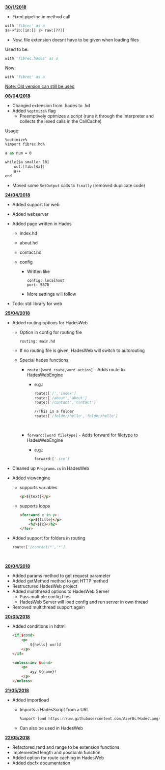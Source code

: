 **<u>30/1/2018</u>**

* Fixed pipeline in method call

```vb
with 'fibrec' as a
$a->fib:[in:[] |> raw:[??]]
```



* Now, file extension doesnt have to be given when loading files

Used to be:

```vb
with 'fibrec.hades' as a
```

Now:

```vb
with 'fibrec' as a
```

<u>Note: Old version can still be used</u>



**<u>08/04/2018</u>**

* Changed extension from .hades to .hd
* Added `%optmize%` flag
  * Preemptively optmizes a script (runs it through the Interpreter and collects the lexed calls in the CallCache)

Usage:

```vb
%optimize%
%import fibrec.hd%

a as num = 0

while[$a smaller 10]
	out:[fib:[$a]]
	a++
end
```



* Moved some `SetOutput` calls to `finally`  (removed duplicate code)

**<u>24/04/2018</u>**

* Added support for web

* Added webserver

* Added page written in Hades

  * index.hd

  * about.hd

  * contact.hd

  * config

    * Written like

      ```
      config: localhost
      port: 5678
      ```

    * More settings will follow

* Todo: std library for web

**<u>25/04/2018</u>**

* Added routing options for HadesWeb

  * Option in config for routing file

    ```
    routing: main.hd
    ```

  * If no routing file is given, HadesWeb will switch to autorouting

  * Special hades functions:

    * `route:[word route,word action]` - Adds route to HadesWebEngine

      * e.g.: 

        ```vb
        route:['/','index']
        route:['/about','about']
        route:['/contact','contact']

        //This is a folder
        route:['/folder/hello','folder/hello']
        ```

        ​

    * `forward:[word filetype]` - Adds forward for filetype to HadesWebEngine

      * e.g.:

        ```vb
        forward:['.ico']
        ```

* Cleaned up `Programm.cs` in HadesWeb

* Added viewengine

  * supports variables

    ```html
    <p>${text}</p>
    ```

  * supports loops

    ```html
    <for:word x in y>
    	<p>${title}</p>
    	<h2>${x}</h2>
    </for>
    ```

* Added support for folders in routing

  ```vb
  route:['/contact/*','*']
  ```

  ​

**<u>26/04/2018</u>**

* Added params method to get request parameter
* Added getMethod method to get HTTP method
* Restructured HadesWeb project
* Added multithread options to HadesWeb Server
  * Pass multiple config files
  * HadesWeb Server will load config and run server in own thread
* Removed multithread support again

**<u>20/05/2018</u>**

* Added conditions in hdtml

  ```html
  <if:$cond>
      <p>
          ${hello} world
      </p>
  </if>
  
  <unless:inv $cond>
      <p>
          ayy ${name}!
      </p>
  </unless>
  ```


**<u>21/05/2018</u>**

* Added importload

  * Imports a HadesScript from a URL

    ```asm
    %import-load https://raw.githubusercontent.com/Azer0s/HadesLang/master/HadesLang/fibrec.hd%
    ```

  * Can also be used in HadesWeb

**<u>22/05/2018</u>**

* Refactored rand and range to be extension functions
* Implemented length and positionIn function
* Added option for route caching in HadesWeb
* Added docfx documentation

